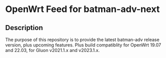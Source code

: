 # OpenWrt Feed for batman-adv-next

## Description

The purpose of this repository is to provide the latest batman-adv
release version, plus upcoming features. Plus build compatiblity for
OpenWrt 19.07 and 22.03, for Gluon v2021.1.x and v2023.1.x.
